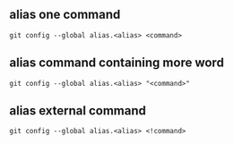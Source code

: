 ## alias one command
```
git config --global alias.<alias> <command>
```

## alias command containing more word
```
git config --global alias.<alias> "<command>"
```

## alias external command
```
git config --global alias.<alias> <!command>
````

